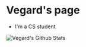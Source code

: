 # Vegard's page

- I'm a CS student

![Vegard's Github Stats](https://github-readme-stats.vercel.app/api?username=vegarderv)
